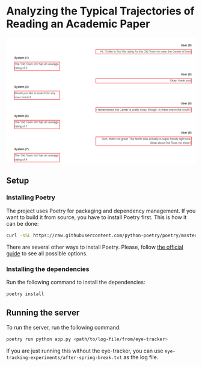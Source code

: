 # Analyzing the Typical Trajectories of Reading an Academic Paper

![](assets/Animation2.gif)

## Setup
### Installing Poetry

The project uses Poetry for packaging and dependency management. If you want to build it from source, you have to install Poetry first. This is how it can be done:

```bash
curl -sSL https://raw.githubusercontent.com/python-poetry/poetry/master/get-poetry.py | python
```

There are several other ways to install Poetry. Please, follow
[the official guide](https://python-poetry.org/docs/#installation) to see all possible options.

### Installing the dependencies
Run the following command to install the dependencies:
```bash
poetry install
```

## Running the server
To run the server, run the following command:
```bash
poetry run python app.py <path/to/log-file/from/eye-tracker>
```

If you are just running this without the eye-tracker, you can use `eye-tracking-experiments/after-spring-break.txt` as the log file.

